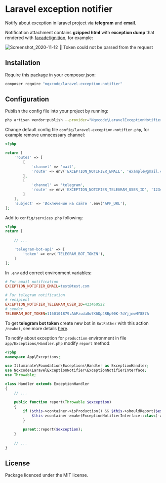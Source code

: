 # Laravel exception notifier
Notify about exception in laravel project via **telegram** and **email**.

Notification attachment contains **gzipped html** with **exception dump** that rendered with [facade/ignition](https://github.com/facade/ignition), for example:

![Screenshot_2020-11-12 🧨 Token could not be parsed from the request ](https://user-images.githubusercontent.com/5667387/98933663-02a53880-24f2-11eb-9701-56bcc3982354.png)

## Installation

Require this package in your composer.json:

```bash
composer require "nqxcode/laravel-exception-notifier"
```

## Configuration

Publish the config file into your project by running:

```bash
php artisan vendor:publish --provider="Nqxcode\LaravelExceptionNotifier\ServiceProvider"
```

Change default config file  ```config/laravel-exception-notifier.php```, for example remove unnecessary channel: 

```php
<?php

return [
    'routes' => [
        [
            'channel' => 'mail',
            'route' => env('EXCEPTION_NOTIFIER_EMAIL', 'example@gmail.com'),
        ],
        [
            'channel' => 'telegram',
            'route' => env('EXCEPTION_NOTIFIER_TELEGRAM_USER_ID', '1234567890')
        ]
    ],
    'subject' => 'Исключение на сайте '.env('APP_URL'),
];

```


Add to  ```config/services.php``` following: 
```php
<?php
return [
    
    // ...

    'telegram-bot-api' => [
        'token' => env('TELEGRAM_BOT_TOKEN'),
    ]
];
```

In ```.env``` add correct environment variables:
```ini
# For email notification
EXCEPTION_NOTIFIER_EMAIL=test@test.com

# For telegram notification
# recipient
EXCEPTION_NOTIFIER_TELEGRAM_USER_ID=423460522
# sender
TELEGRAM_BOT_TOKEN=1160101879:AAFzuda0o7X6Dp4RBp00K-7dYjjnwMY887A

```
To get **telegram bot token** create new bot in ```BotFather``` with this action ```/newbot```, see more details [here](https://core.telegram.org/bots#3-how-do-i-create-a-bot).


To notify about exception for ```production``` environment in file ```app/Exceptions/Handler.php``` modify ```report``` method:

```php
<?php
namespace App\Exceptions;

use Illuminate\Foundation\Exceptions\Handler as ExceptionHandler;
use Nqxcode\LaravelExceptionNotifier\ExceptionNotifierInterface;
use Throwable;

class Handler extends ExceptionHandler
{
    // ...

    public function report(Throwable $exception)
    {
        if ($this->container->isProduction() && $this->shouldReport($exception)) {
            $this->container->make(ExceptionNotifierInterface::class)->notify($exception);
        }

        parent::report($exception);
    }
    
    // ...
}
```

##
## License
Package licenced under the MIT license.
